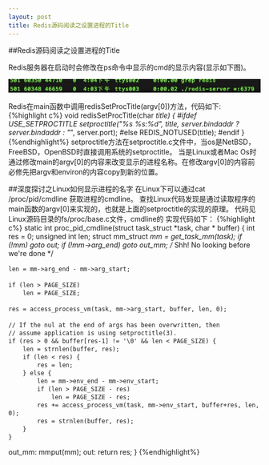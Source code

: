 ```yaml
---
layout: post
title: Redis源码阅读之设置进程的Title
---
```

##Redis源码阅读之设置进程的Title


Redis服务器在启动时会修改在ps命令中显示的cmd的显示内容(显示如下图)。

![image](/images/redis-setproctitle-res.png)

Redis在main函数中调用redisSetProcTitle(argv[0])方法，代码如下:
{%highlight c%}
void redisSetProcTitle(char *title) {
#ifdef USE_SETPROCTITLE
    setproctitle("%s %s:%d",
        title,
        server.bindaddr ? server.bindaddr : "*",
        server.port);
#else
    REDIS_NOTUSED(title);
#endif
}
{%endhighlight%}
setproctitle方法在setproctitle.c文件中，当os是NetBSD，FreeBSD，OpenBSD时直接调用系统的setproctitle。
当是Linux或者Mac Os时通过修改main的argv[0]的内容来改变显示的进程名称。在修改argv[0]的内容前必修先把argv和environ的内容copy到新的位置。

##深度探讨之Linux如何显示进程的名字
在Linux下可以通过cat /proc/pid/cmdline 获取进程的cmdline。
查找Linux代码发现是通过读取程序的main函数的argv[0]来实现的，也就是上面的setproctitle的实现的原理。
代码见Linux源码目录的fs/proc/base.c文件，cmdline的 实现代码如下：
{%highlight c%}
static int proc_pid_cmdline(struct task_struct *task, char * buffer)
{
	int res = 0;
	unsigned int len;
	struct mm_struct *mm = get_task_mm(task);
	if (!mm)
		goto out;
	if (!mm->arg_end)
		goto out_mm;	/* Shh! No looking before we're done */

 	len = mm->arg_end - mm->arg_start;
 
	if (len > PAGE_SIZE)
		len = PAGE_SIZE;
 
	res = access_process_vm(task, mm->arg_start, buffer, len, 0);

	// If the nul at the end of args has been overwritten, then
	// assume application is using setproctitle(3).
	if (res > 0 && buffer[res-1] != '\0' && len < PAGE_SIZE) {
		len = strnlen(buffer, res);
		if (len < res) {
		    res = len;
		} else {
			len = mm->env_end - mm->env_start;
			if (len > PAGE_SIZE - res)
				len = PAGE_SIZE - res;
			res += access_process_vm(task, mm->env_start, buffer+res, len, 0);
			res = strnlen(buffer, res);
		}
	}
out_mm:
	mmput(mm);
out:
	return res;
}
{%endhighlight%}




